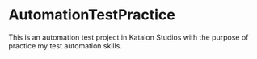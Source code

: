 # AutomationTestPractice
This is an automation test project in Katalon Studios with the purpose of practice my test automation skills.
